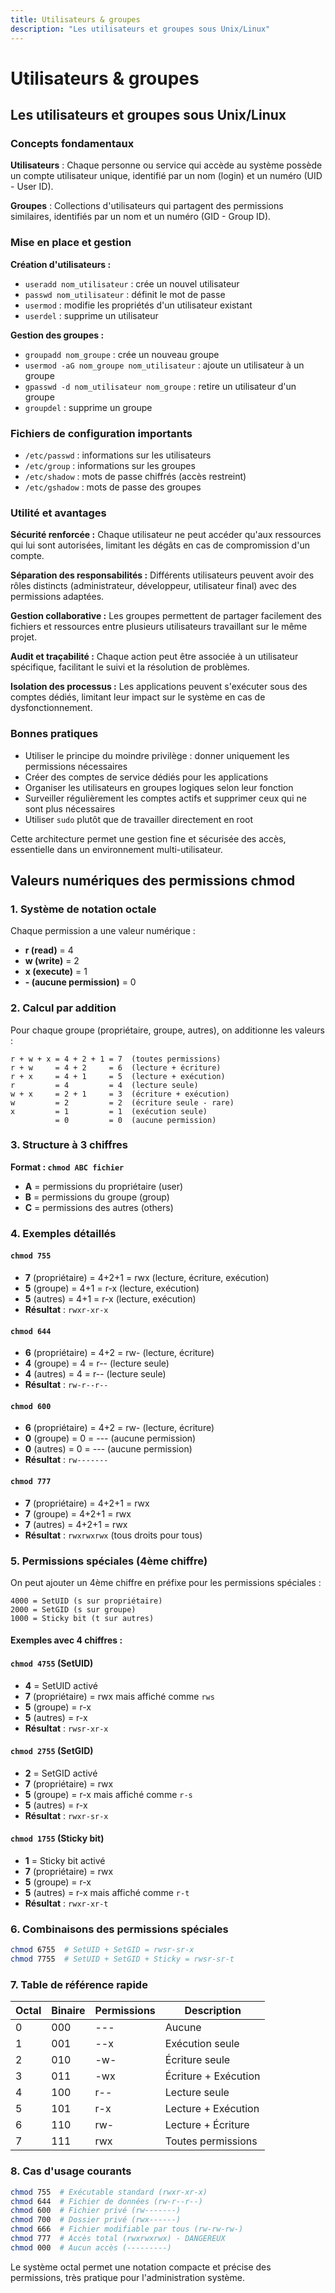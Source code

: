 ```yaml
---
title: Utilisateurs & groupes
description: "Les utilisateurs et groupes sous Unix/Linux"
---
```

# Utilisateurs & groupes

## Les utilisateurs et groupes sous Unix/Linux

### Concepts fondamentaux

**Utilisateurs** : Chaque personne ou service qui accède au système possède un compte utilisateur unique, identifié par un nom (login) et un numéro (UID - User ID).

**Groupes** : Collections d'utilisateurs qui partagent des permissions similaires, identifiés par un nom et un numéro (GID - Group ID).

### Mise en place et gestion

**Création d'utilisateurs :**
- `useradd nom_utilisateur` : crée un nouvel utilisateur
- `passwd nom_utilisateur` : définit le mot de passe
- `usermod` : modifie les propriétés d'un utilisateur existant
- `userdel` : supprime un utilisateur

**Gestion des groupes :**
- `groupadd nom_groupe` : crée un nouveau groupe
- `usermod -aG nom_groupe nom_utilisateur` : ajoute un utilisateur à un groupe
- `gpasswd -d nom_utilisateur nom_groupe` : retire un utilisateur d'un groupe
- `groupdel` : supprime un groupe

### Fichiers de configuration importants

- `/etc/passwd` : informations sur les utilisateurs
- `/etc/group` : informations sur les groupes  
- `/etc/shadow` : mots de passe chiffrés (accès restreint)
- `/etc/gshadow` : mots de passe des groupes

### Utilité et avantages

**Sécurité renforcée :** Chaque utilisateur ne peut accéder qu'aux ressources qui lui sont autorisées, limitant les dégâts en cas de compromission d'un compte.

**Séparation des responsabilités :** Différents utilisateurs peuvent avoir des rôles distincts (administrateur, développeur, utilisateur final) avec des permissions adaptées.

**Gestion collaborative :** Les groupes permettent de partager facilement des fichiers et ressources entre plusieurs utilisateurs travaillant sur le même projet.

**Audit et traçabilité :** Chaque action peut être associée à un utilisateur spécifique, facilitant le suivi et la résolution de problèmes.

**Isolation des processus :** Les applications peuvent s'exécuter sous des comptes dédiés, limitant leur impact sur le système en cas de dysfonctionnement.

### Bonnes pratiques

- Utiliser le principe du moindre privilège : donner uniquement les permissions nécessaires
- Créer des comptes de service dédiés pour les applications
- Organiser les utilisateurs en groupes logiques selon leur fonction
- Surveiller régulièrement les comptes actifs et supprimer ceux qui ne sont plus nécessaires
- Utiliser `sudo` plutôt que de travailler directement en root

Cette architecture permet une gestion fine et sécurisée des accès, essentielle dans un environnement multi-utilisateur.

## Valeurs numériques des permissions chmod

### 1. Système de notation octale

Chaque permission a une valeur numérique :
- **r (read)** = 4
- **w (write)** = 2  
- **x (execute)** = 1
- **- (aucune permission)** = 0

### 2. Calcul par addition

Pour chaque groupe (propriétaire, groupe, autres), on additionne les valeurs :

```
r + w + x = 4 + 2 + 1 = 7  (toutes permissions)
r + w     = 4 + 2     = 6  (lecture + écriture)
r + x     = 4 + 1     = 5  (lecture + exécution)
r         = 4         = 4  (lecture seule)
w + x     = 2 + 1     = 3  (écriture + exécution)
w         = 2         = 2  (écriture seule - rare)
x         = 1         = 1  (exécution seule)
          = 0         = 0  (aucune permission)
```

### 3. Structure à 3 chiffres

**Format : `chmod ABC fichier`**
- **A** = permissions du propriétaire (user)
- **B** = permissions du groupe (group)  
- **C** = permissions des autres (others)

### 4. Exemples détaillés

#### `chmod 755`
- **7** (propriétaire) = 4+2+1 = rwx (lecture, écriture, exécution)
- **5** (groupe) = 4+1 = r-x (lecture, exécution)
- **5** (autres) = 4+1 = r-x (lecture, exécution)
- **Résultat** : `rwxr-xr-x`

#### `chmod 644`  
- **6** (propriétaire) = 4+2 = rw- (lecture, écriture)
- **4** (groupe) = 4 = r-- (lecture seule)
- **4** (autres) = 4 = r-- (lecture seule)
- **Résultat** : `rw-r--r--`

#### `chmod 600`
- **6** (propriétaire) = 4+2 = rw- (lecture, écriture)
- **0** (groupe) = 0 = --- (aucune permission)
- **0** (autres) = 0 = --- (aucune permission)
- **Résultat** : `rw-------`

#### `chmod 777`
- **7** (propriétaire) = 4+2+1 = rwx
- **7** (groupe) = 4+2+1 = rwx  
- **7** (autres) = 4+2+1 = rwx
- **Résultat** : `rwxrwxrwx` (tous droits pour tous)

### 5. Permissions spéciales (4ème chiffre)

On peut ajouter un 4ème chiffre en préfixe pour les permissions spéciales :

```
4000 = SetUID (s sur propriétaire)
2000 = SetGID (s sur groupe)  
1000 = Sticky bit (t sur autres)
```

#### Exemples avec 4 chiffres :

#### `chmod 4755` (SetUID)
- **4** = SetUID activé
- **7** (propriétaire) = rwx mais affiché comme `rws`
- **5** (groupe) = r-x
- **5** (autres) = r-x
- **Résultat** : `rwsr-xr-x`

#### `chmod 2755` (SetGID)
- **2** = SetGID activé
- **7** (propriétaire) = rwx
- **5** (groupe) = r-x mais affiché comme `r-s`
- **5** (autres) = r-x
- **Résultat** : `rwxr-sr-x`

#### `chmod 1755` (Sticky bit)
- **1** = Sticky bit activé
- **7** (propriétaire) = rwx
- **5** (groupe) = r-x
- **5** (autres) = r-x mais affiché comme `r-t`
- **Résultat** : `rwxr-xr-t`

### 6. Combinaisons des permissions spéciales

```bash
chmod 6755  # SetUID + SetGID = rwsr-sr-x
chmod 7755  # SetUID + SetGID + Sticky = rwsr-sr-t
```

### 7. Table de référence rapide

| Octal | Binaire | Permissions | Description |
|-------|---------|-------------|-------------|
| 0 | 000 | --- | Aucune |
| 1 | 001 | --x | Exécution seule |
| 2 | 010 | -w- | Écriture seule |
| 3 | 011 | -wx | Écriture + Exécution |
| 4 | 100 | r-- | Lecture seule |
| 5 | 101 | r-x | Lecture + Exécution |
| 6 | 110 | rw- | Lecture + Écriture |
| 7 | 111 | rwx | Toutes permissions |

### 8. Cas d'usage courants

```bash
chmod 755  # Exécutable standard (rwxr-xr-x)
chmod 644  # Fichier de données (rw-r--r--)
chmod 600  # Fichier privé (rw-------)
chmod 700  # Dossier privé (rwx------)
chmod 666  # Fichier modifiable par tous (rw-rw-rw-)
chmod 777  # Accès total (rwxrwxrwx) - DANGEREUX
chmod 000  # Aucun accès (---------)
```

Le système octal permet une notation compacte et précise des permissions, très pratique pour l'administration système.